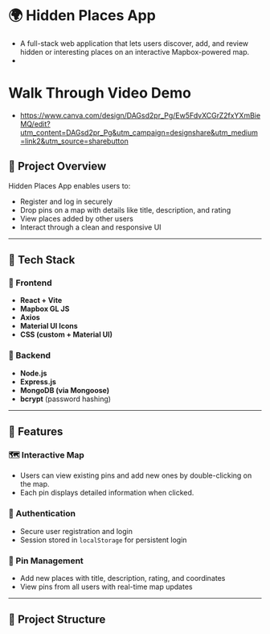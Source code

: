 # 🌍 Hidden Places App

- A full-stack web application that lets users discover, add, and review hidden or interesting places on an interactive Mapbox-powered map.
- 
# Walk Through Video Demo
- https://www.canva.com/design/DAGsd2pr_Pg/Ew5FdvXCGrZ2fxYXmBieMQ/edit?utm_content=DAGsd2pr_Pg&utm_campaign=designshare&utm_medium=link2&utm_source=sharebutton

## 📌 Project Overview 

Hidden Places App enables users to:
- Register and log in securely
- Drop pins on a map with details like title, description, and rating
- View places added by other users
- Interact through a clean and responsive UI

---

## 🧩 Tech Stack

### 🔹 Frontend
- **React + Vite**
- **Mapbox GL JS**
- **Axios**
- **Material UI Icons**
- **CSS (custom + Material UI)**

### 🔹 Backend
- **Node.js**
- **Express.js**
- **MongoDB (via Mongoose)**
- **bcrypt** (password hashing)

---

## 🚀 Features

### 🗺️ Interactive Map
- Users can view existing pins and add new ones by double-clicking on the map.
- Each pin displays detailed information when clicked.

### 👥 Authentication
- Secure user registration and login
- Session stored in `localStorage` for persistent login

### 📍 Pin Management
- Add new places with title, description, rating, and coordinates
- View pins from all users with real-time map updates

---

## 📁 Project Structure


